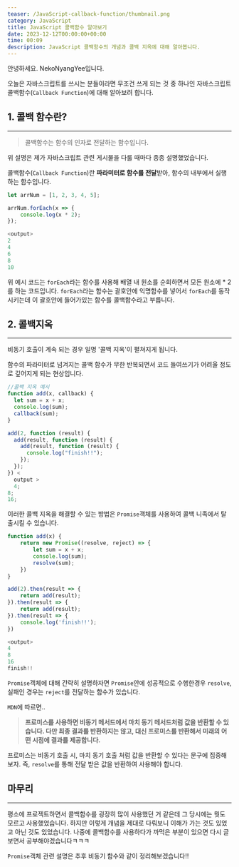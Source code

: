 ```yaml
---
teaser: /JavaScript-callback-function/thumbnail.png
category: JavaScript
title: JavaScript 콜백함수 알아보기
date: 2023-12-12T00:00:00+00:00
time: 00:09
description: JavaScript 콜백함수의 개념과 콜백 지옥에 대해 알아봅니다.
---
```


안녕하세요. NekoNyangYee입니다.

오늘은 자바스크립트를 쓰시는 분들이라면 무조건 쓰게 되는 것 중 하나인 자바스크립트 콜백함수(`Callback Function`)에 대해 알아보려 합니다.

## 1. 콜백 함수란?

---

> 콜백함수는 함수의 인자로 전달하는 함수입니다.

위 설명은 제가 자바스크립트 관련 게시물을 다룰 때마다 종종 설명했었습니다.

콜백함수(`Callback Function`)란 **파라미터로 함수를 전달**받아, 함수의 내부에서 실행하는 함수입니다.

```javascript
let arrNum = [1, 2, 3, 4, 5];

arrNum.forEach(x => {
    console.log(x * 2);
});

<output>
2
4
6
8
10
```

위 예시 코드는 `forEach`라는 함수를 사용해 배열 내 원소를 순회하면서 모든 원소에 \* 2를 하는 코드입니다. `forEach`라는 함수는 괄호안에 익명함수를 넣어서 `forEach`를 동작시키는데 이 괄호안에 들어가있는 함수를 콜백함수라고 부릅니다.

## 2. 콜백지옥

---

비동기 호출이 계속 되는 경우 일명 '콜백 지옥'이 펼쳐지게 됩니다.

함수의 파라미터로 넘겨지는 콜백 함수가 무한 반복되면서 코드 들여쓰기가 어려울 정도로 깊어지게 되는 현상입니다.

```javascript
//콜백 지옥 예시
function add(x, callback) {
  let sum = x + x;
  console.log(sum);
  callback(sum);
}

add(2, function (result) {
  add(result, function (result) {
    add(result, function (result) {
      console.log("finish!!");
    });
  });
}) <
  output >
  4;
8;
16;
```

이러한 콜백 지옥을 해결할 수 있는 방법은 `Promise`객체를 사용하여 콜백 니족에서 탈출시킬 수 있습니다.

```javascript
function add(x) {
    return new Promise((resolve, reject) => {
        let sum = x + x;
        console.log(sum);
        resolve(sum);
    })
}

add(2).then(result => {
    return add(result);
}).then(result => {
    return add(result);
}).then(result => {
    console.log('finish!!');
})

<output>
4
8
16
finish!!
```

`Promise`객체에 대해 간략히 설명하자면 `Promise`안에 성공적으로 수행한경우 `resolve`, 실패인 경우는 `reject`를 전달하는 함수가 있습니다.

`MDN`에 따르면..

> **프로미스를 사용하면 비동기 메서드에서 마치 동기 메서드처럼 값을 반환할 수 있습니다. 다만 최종 결과를 반환하지는 않고, 대신 프로미스를 반환해서 미래의 어떤 시점에 결과를 제공합니다.**

프로미스는 비동기 호출 시, 마치 동기 호출 처럼 값을 반환할 수 있다는 문구에 집중해보자.
즉, `resolve`를 통해 전달 받은 값을 반환하여 사용해야 합니다.

## 마무리

---

평소에 프로젝트하면서 콜백함수를 굉장히 많이 사용했던 거 같은데 그 당시에는 뭣도 모르고 사용했었습니다. 하지만 이렇게 개념을 제대로 다뤄보니 이해가 가는 것도 있었고 아닌 것도 있었습니다. 나중에 콜백함수를 사용하다가 까먹은 부분이 있으면 다시 글 보면서 공부해야겠습니다ㅋㅋㅋ

`Promise`객체 관련 설명은 추후 비동기 함수와 같이 정리해보겠습니다!!

